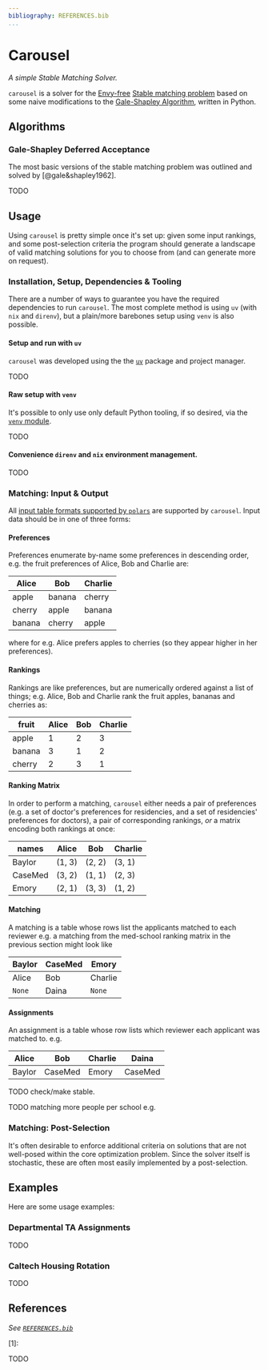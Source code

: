 ```yaml
---
bibliography: REFERENCES.bib
...
```


# Carousel
*A simple Stable Matching Solver.*

`carousel` is a solver for the 
[Envy-free](https://en.wikipedia.org/wiki/Envy-free_matching)
[Stable matching problem](https://en.wikipedia.org/wiki/Stable_marriage_problem) based on some naive modifications to the 
[Gale-Shapley Algorithm](https://en.wikipedia.org/wiki/Gale%E2%80%93Shapley_algorithm), written in Python.

## Algorithms

### Gale-Shapley Deferred Acceptance

The most basic versions of the stable matching problem was outlined and solved by [@gale&shapley1962]. 

TODO

## Usage
Using `carousel` is pretty simple once it's set up: given some input rankings, and some post-selection criteria 
the program should generate a landscape of valid matching solutions for you to choose from (and can generate more on request).

### Installation, Setup, Dependencies & Tooling
There are a number of ways to guarantee you have the required dependencies to run `carousel`.
The most complete method is using `uv` (with `nix` and `direnv`), but a plain/more barebones setup using `venv` is also possible.

#### Setup and run with `uv`
`carousel` was developed using the the [`uv`](https://github.com/astral-sh/uv) package and project manager.

TODO

#### Raw setup with `venv`
It's possible to only use only default Python tooling, if so desired, via the 
[`venv` module](https://docs.python.org/3/library/venv.html).

TODO

#### Convenience `direnv` and `nix` environment management.
TODO

### Matching: Input & Output

All [input table formats supported by `polars`](https://docs.pola.rs/user-guide/io/) are supported by `carousel`.
Input data should be in one of three forms:

#### Preferences
Preferences enumerate by-name some preferences in descending order, 
e.g. the fruit preferences of Alice, Bob and Charlie are:

| Alice  | Bob    | Charlie |
|--------|--------|---------|
| apple  | banana | cherry  |
| cherry | apple  | banana  |
| banana | cherry | apple   |

where for e.g. Alice prefers apples to cherries (so they appear higher in her preferences).

#### Rankings
Rankings are like preferences, but are numerically ordered against a list of things;
e.g. Alice, Bob and Charlie rank the fruit apples, bananas and cherries as:

| fruit  | Alice | Bob | Charlie |
|--------|-------|-----|---------|
| apple  |   1   |  2  |    3    |
| banana |   3   |  1  |    2    |
| cherry |   2   |  3  |    1    |

#### Ranking Matrix
In order to perform a matching, `carousel` either needs a pair of preferences
(e.g. a set of doctor's preferences for residencies, and a set of residencies' preferences for doctors),
a pair of corresponding rankings, *or* a matrix encoding both rankings at once:

| names   | Alice      | Bob     | Charlie   |
|---------|------------|---------|-----------|
| Baylor  |   (1, 3)   |  (2, 2) |   (3, 1)  |
| CaseMed |   (3, 2)   |  (1, 1) |   (2, 3)  |
| Emory   |   (2, 1)   |  (3, 3) |   (1, 2)  |

#### Matching
A matching is a table whose rows list the applicants matched to each reviewer
e.g. a matching from the med-school ranking matrix in the previous section might look like

| Baylor | CaseMed | Emory   |
|--------|---------|---------|
| Alice  | Bob     | Charlie |
| `None` | Daina   | `None`  |

#### Assignments
An assignment is a table whose row lists which reviewer each applicant was matched to.
e.g.

| Alice  | Bob     | Charlie | Daina   |
|--------|---------|---------|---------|
| Baylor | CaseMed | Emory   | CaseMed |

TODO check/make stable.

TODO matching more people per school e.g.

### Matching: Post-Selection
It's often desirable to enforce additional criteria on solutions 
that are not well-posed within the core optimization problem.
Since the solver itself is stochastic, these are often most easily implemented 
by a post-selection.


## Examples
Here are some usage examples:

### Departmental TA Assignments
TODO

### Caltech Housing Rotation
TODO

## References
*See [`REFERENCES.bib`](REFERENCES.bib)*

[1]: 

TODO
